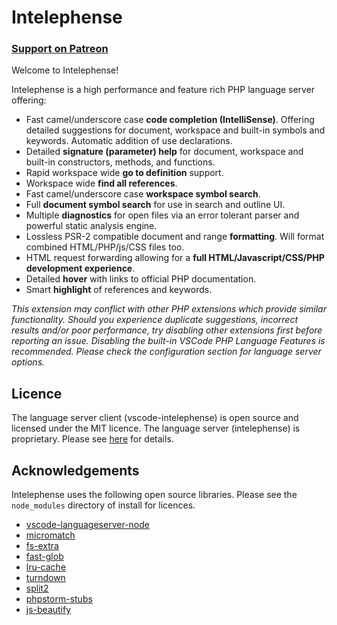 # Intelephense

### [Support on Patreon](https://www.patreon.com/bmewburn)

Welcome to Intelephense!

Intelephense is a high performance and feature rich PHP language server offering:

* Fast camel/underscore case **code completion (IntelliSense)**. Offering detailed suggestions for document, workspace and built-in symbols and keywords. Automatic addition of use declarations.
* Detailed **signature (parameter) help** for document, workspace and built-in constructors, methods, and functions.
* Rapid workspace wide **go to definition** support.
* Workspace wide **find all references**.
* Fast camel/underscore case **workspace symbol search**.
* Full **document symbol search** for use in search and outline UI.
* Multiple **diagnostics** for open files via an error tolerant parser and powerful static analysis engine.
* Lossless PSR-2 compatible document and range **formatting**. Will format combined HTML/PHP/js/CSS files too. 
* HTML request forwarding allowing for a **full HTML/Javascript/CSS/PHP development experience**.
* Detailed **hover** with links to official PHP documentation.
* Smart **highlight** of references and keywords.

_This extension may conflict with other PHP extensions which provide similar functionality. Should you experience duplicate suggestions, incorrect results and/or poor performance, try disabling other extensions first before reporting an issue. Disabling the built-in VSCode PHP Language Features is recommended. Please check the configuration section for language server options._

## Licence
The language server client (vscode-intelephense) is open source and licensed under the MIT licence. The language server (intelephense) is proprietary. Please see [here](https://github.com/bmewburn/vscode-intelephense/blob/master/LICENSE.txt#L29) for details.

## Acknowledgements

Intelephense uses the following open source libraries. Please see the `node_modules` directory of install for licences.
* [vscode-languageserver-node](https://github.com/Microsoft/vscode-languageserver-node)
* [micromatch](https://github.com/micromatch/micromatch)
* [fs-extra](https://github.com/jprichardson/node-fs-extra)
* [fast-glob](https://github.com/mrmlnc/fast-glob)
* [lru-cache](https://github.com/isaacs/node-lru-cache)
* [turndown](https://github.com/domchristie/turndown)
* [split2](https://github.com/mcollina/split2)
* [phpstorm-stubs](https://github.com/JetBrains/phpstorm-stubs)
* [js-beautify](https://github.com/beautify-web/js-beautify)
